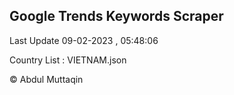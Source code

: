 

## Google Trends Keywords Scraper 
 
Last Update 09-02-2023 , 05:48:06

Country List :
VIETNAM.json



© Abdul Muttaqin 
